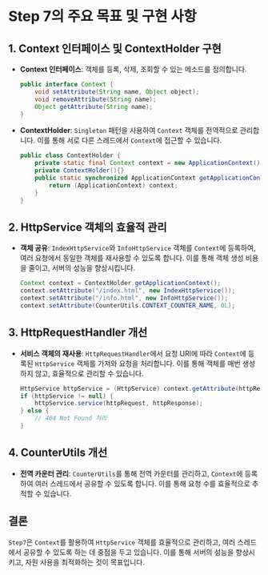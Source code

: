 # Step 7의 주요 목표 및 구현 사항

## 1. Context 인터페이스 및 ContextHolder 구현
- **Context 인터페이스**: 객체를 등록, 삭제, 조회할 수 있는 메소드를 정의합니다.
  ```java
  public interface Context {
      void setAttribute(String name, Object object);
      void removeAttribute(String name);
      Object getAttribute(String name);
  }
  ```

- **ContextHolder**: `Singleton` 패턴을 사용하여 `Context` 객체를 전역적으로 관리합니다. 이를 통해 서로 다른 스레드에서 `Context`에 접근할 수 있습니다.
  ```java
  public class ContextHolder {
      private static final Context context = new ApplicationContext();
      private ContextHolder(){}
      public static synchronized ApplicationContext getApplicationContext() {
          return (ApplicationContext) context;
      }
  }
  ```

## 2. HttpService 객체의 효율적 관리
- **객체 공유**: `IndexHttpService`와 `InfoHttpService` 객체를 `Context`에 등록하여, 여러 요청에서 동일한 객체를 재사용할 수 있도록 합니다. 이를 통해 객체 생성 비용을 줄이고, 서버의 성능을 향상시킵니다.
  ```java
  Context context = ContextHolder.getApplicationContext();
  context.setAttribute("/index.html", new IndexHttpService());
  context.setAttribute("/info.html", new InfoHttpService());
  context.setAttribute(CounterUtils.CONTEXT_COUNTER_NAME, 0L);
  ```

## 3. HttpRequestHandler 개선
- **서비스 객체의 재사용**: `HttpRequestHandler`에서 요청 URI에 따라 `Context`에 등록된 `HttpService` 객체를 가져와 요청을 처리합니다. 이를 통해 객체를 매번 생성하지 않고, 효율적으로 관리할 수 있습니다.
  ```java
  HttpService httpService = (HttpService) context.getAttribute(httpRequest.getRequestURI());
  if (httpService != null) {
      httpService.service(httpRequest, httpResponse);
  } else {
      // 404 Not Found 처리
  }
  ```

## 4. CounterUtils 개선
- **전역 카운터 관리**: `CounterUtils`를 통해 전역 카운터를 관리하고, `Context`에 등록하여 여러 스레드에서 공유할 수 있도록 합니다. 이를 통해 요청 수를 효율적으로 추적할 수 있습니다.


## 결론
`Step7`은 `Context`를 활용하여 `HttpService` 객체를 효율적으로 관리하고, 여러 스레드에서 공유할 수 있도록 하는 데 중점을 두고 있습니다. 이를 통해 서버의 성능을 향상시키고, 자원 사용을 최적화하는 것이 목표입니다.